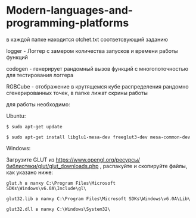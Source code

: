 # Modern-languages-and-programming-platforms

в каждой папке находится otchet.txt соответсвующий заданию

logger - Логгер с замером количества запусков и времени работы функций

codogen - генерирует рандомный вызов функций с многопоточностью для тестирования логгера

RGBCube - отображение в крутящемся кубе распределения рандомно сгенерированных точек, в папке лижат скрины работы

для работы необходимо:

Ubuntu:

    $ sudo apt-get update

    $ sudo apt-get install libglu1-mesa-dev freeglut3-dev mesa-common-dev

Windows:

Загрузите GLUT из https://www.opengl.org/ресурсы/библиотеки/glut/glut_downloads.php , распакуйте и скопируйте файлы, как указано ниже:

    glut.h в папку C:\Program Files\Microsoft SDKs\Windows\v6.0A\Include\gl\
    
    glut32.lib в папку C:\Program Files\Microsoft SDKs\Windows\v6.0A\Lib\
    
    glut32.dll в папку C:\Windows\System32\

